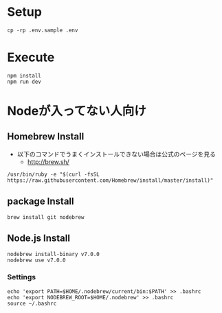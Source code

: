 # Setup

```
cp -rp .env.sample .env
```

# Execute

```
npm install
npm run dev
```

# Nodeが入ってない人向け

## Homebrew Install

- 以下のコマンドでうまくインストールできない場合は公式のページを見る
    - http://brew.sh/

```
/usr/bin/ruby -e "$(curl -fsSL https://raw.githubusercontent.com/Homebrew/install/master/install)"
```

## package Install

```
brew install git nodebrew
```

## Node.js Install

```
nodebrew install-binary v7.0.0
nodebrew use v7.0.0
```

### Settings

```
echo 'export PATH=$HOME/.nodebrew/current/bin:$PATH' >> .bashrc
echo 'export NODEBREW_ROOT=$HOME/.nodebrew' >> .bashrc
source ~/.bashrc
```


